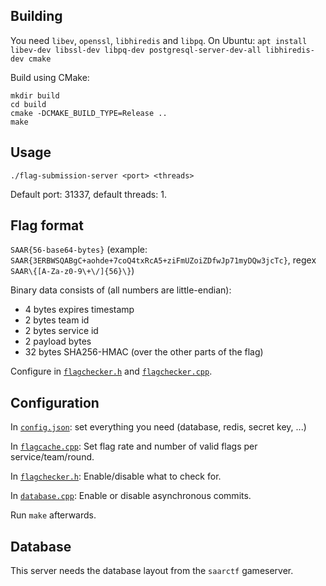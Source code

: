 
Building
--------
You need `libev`, `openssl`, `libhiredis` and `libpq`. On Ubuntu: `apt install libev-dev libssl-dev libpq-dev postgresql-server-dev-all libhiredis-dev cmake`

Build using CMake: 
```
mkdir build
cd build
cmake -DCMAKE_BUILD_TYPE=Release ..
make
```


Usage
-----
```
./flag-submission-server <port> <threads>
```
Default port: 31337, default threads: 1.


Flag format
-----------
`SAAR{56-base64-bytes}` (example: `SAAR{3ERBWSQABgC+aohde+7coQ4txRcA5+ziFmUZoiZDfwJp71myDQw3jcTc}`, regex `SAAR\{[A-Za-z0-9\+\/]{56}\}`)

Binary data consists of (all numbers are little-endian): 

- 4 bytes expires timestamp
- 2 bytes team id
- 2 bytes service id
- 2 payload bytes
- 32 bytes SHA256-HMAC (over the other parts of the flag)

Configure in [`flagchecker.h`](src/flagchecker.h) and [`flagchecker.cpp`](src/flagchecker.cpp). 


Configuration
-------------
In [`config.json`](../config.json): set everything you need (database, redis, secret key, ...)

In [`flagcache.cpp`](src/flagcache.cpp): Set flag rate and number of valid flags per service/team/round. 

In [`flagchecker.h`](src/flagchecker.h): Enable/disable what to check for. 

In [`database.cpp`](src/database.cpp): Enable or disable asynchronous commits.

Run `make` afterwards.


Database
--------
This server needs the database layout from the `saarctf` gameserver.
